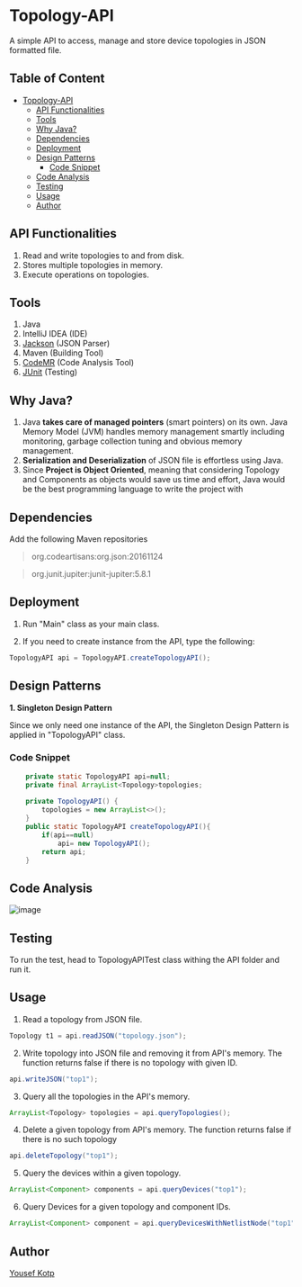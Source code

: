 # Topology-API
A simple API to access, manage and store device topologies in JSON formatted file.
## Table of Content
- [Topology-API](#topology-api)
  * [API Functionalities](#api-functionalities)
  * [Tools](#tools)
  * [Why Java?](#why-java-?)
  * [Dependencies](#dependencies)
  * [Deployment](#deployment)
  * [Design Patterns](#design-patterns)
    + [Code Snippet](#code-snippet)
  * [Code Analysis](#code-analysis)
  * [Testing](#testing)
  * [Usage](#usage)
  * [Author](#author)

## API Functionalities
1. Read and write topologies to and from disk.
2. Stores multiple topologies in memory.
3. Execute operations on topologies.

## Tools
1. Java
2. IntelliJ IDEA (IDE)
3. [Jackson](https://github.com/FasterXML/jackson) (JSON Parser)
4. Maven (Building Tool)
5. [CodeMR](https://www.codemr.co.uk/) (Code Analysis Tool)
6. [JUnit](https://junit.org/junit5/) (Testing)
## Why Java?
1. Java **takes care of managed pointers** (smart pointers) on its own. Java Memory Model (JVM) handles memory management smartly including monitoring, garbage collection tuning and obvious memory management.
2. **Serialization and Deserialization** of JSON file is effortless using Java.
3. Since **Project is Object Oriented**, meaning that considering Topology and Components as objects would save us time and effort, Java would be the best programming language to write the project with
## Dependencies
Add the following Maven repositories
> org.codeartisans:org.json:20161124

> org.junit.jupiter:junit-jupiter:5.8.1
## Deployment
1. Run "Main" class as your main class.

2. If you need to create instance from the API, type the following: 
```Java
TopologyAPI api = TopologyAPI.createTopologyAPI();
```
## Design Patterns
**1. Singleton Design Pattern**

Since we only need one instance of the API, the Singleton Design Pattern is applied in "TopologyAPI" class.
### Code Snippet
```Java
    private static TopologyAPI api=null;
    private final ArrayList<Topology>topologies;
    
    private TopologyAPI() {
        topologies = new ArrayList<>();
    }
    public static TopologyAPI createTopologyAPI(){
        if(api==null)
            api= new TopologyAPI();
        return api;
    }
```
## Code Analysis
![image](https://user-images.githubusercontent.com/41492875/168950341-0c9d4369-0929-4046-89ca-12942efb3bb4.png)

## Testing
To run the test, head to TopologyAPITest class withing the API folder and run it.
## Usage
1. Read a topology from JSON file.
```Java
Topology t1 = api.readJSON("topology.json");
```
2. Write topology into JSON file and removing it from API's memory. The function returns false if there is no topology with given ID.
```Java
api.writeJSON("top1");
```   
3. Query all the topologies in the API's memory.

```Java
ArrayList<Topology> topologies = api.queryTopologies();
```   
4. Delete a given topology from API's memory. The function returns false if there is no such topology
```Java
api.deleteTopology("top1");
```   
5. Query the devices within a given topology.
```Java
ArrayList<Component> components = api.queryDevices("top1");
```       
6. Query Devices for a given topology and component IDs.
```Java
ArrayList<Component> component = api.queryDevicesWithNetlistNode("top1","res1");
``` 
      
## Author
[Yousef Kotp](https://github.com/yousefkotp)
